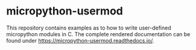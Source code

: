 # micropython-usermod
This repository contains examples as to how to write user-defined micropython modules in C. The complete rendered documentation can be found under https://micropython-usermod.readthedocs.io/.
